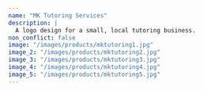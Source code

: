 ```yaml
---
name: "MK Tutoring Services"
description: |
  A logo design for a small, local tutoring business.
non_conflict: false
image: "/images/products/mktutoring1.jpg"
image_2: "/images/products/mktutoring2.jpg"
image_3: "/images/products/mktutoring3.jpg"
image_4: "/images/products/mktutoring4.jpg"
image_5: "/images/products/mktutoring5.jpg"
---
```

